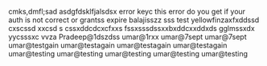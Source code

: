 
cmks,dmfl;sad
asdgfdsklfjalsdsx
error keyc
this error do you get if your auth is not correct or grantss expire balajisszz
sss
test yellowfinzaxfxddssd
cxscssd
xxcsd s
cssxddcdcxcfxxs
fssxsssdssxxbxddcxxddxds
gglmssxdx
yycsssxc
vvza
Pradeep@1dszdss
umar@1rxx
umar@7sept
umar@7sept
umar@testgain
umar@testagain
umar@testagain
umar@testagain
umar@testing
umar@testing
umar@testing
umar@testing
umar@testing
